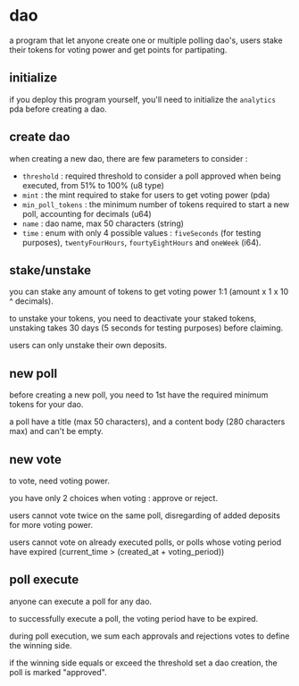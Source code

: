 # dao

a program that let anyone create one or multiple polling dao's, users stake their tokens for voting power and get points for partipating.

## initialize 

if you deploy this program yourself, you'll need to initialize the `analytics` pda before creating a dao.

## create dao

when creating a new dao, there are few parameters to consider :

- `threshold` : required threshold to consider a poll approved when being executed, from 51% to 100% (u8 type)
- `mint` : the mint required to stake for users to get voting power (pda)
- `min_poll_tokens` : the minimum number of tokens required to start a new poll, accounting for decimals (u64)
- `name` : dao name, max 50 characters (string)
- `time` : enum with only 4 possible values : `fiveSeconds` (for testing purposes), `twentyFourHours`, `fourtyEightHours` and `oneWeek` (i64).

## stake/unstake

you can stake any amount of tokens to get voting power 1:1 (amount x 1 x 10 ^ decimals).

to unstake your tokens, you need to deactivate your staked tokens, unstaking takes 30 days (5 seconds for testing purposes) before claiming.

users can only unstake their own deposits.

## new poll

before creating a new poll, you need to 1st have the required minimum tokens for your dao.

a poll have a title (max 50 characters), and a content body (280 characters max) and can't be empty.

## new vote

to vote, need voting power.

you have only 2 choices when voting : approve or reject.

users cannot vote twice on the same poll, disregarding of added deposits for more voting power.

users cannot vote on already executed polls, or polls whose voting period have expired (current_time > (created_at + voting_period))

## poll execute

anyone can execute a poll for any dao.

to successfully execute a poll, the voting period have to be expired.

during poll execution, we sum each approvals and rejections votes to define the winning side.

if the winning side equals or exceed the threshold set a dao creation, the poll is marked "approved".

